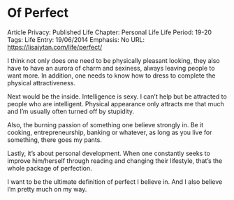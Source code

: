 # Of Perfect

Article Privacy: Published
Life Chapter: Personal Life
Life Period: 19-20
Tags: Life
Entry: 19/06/2014
Emphasis: No
URL: https://lisajytan.com/life/perfect/

I think not only does one need to be physically pleasant looking, they also have to have an aurora of charm and sexiness, always leaving people to want more. In addition, one needs to know how to dress to complete the physical attractiveness.

Next would be the inside. Intelligence is sexy. I can’t help but be attracted to people who are intelligent. Physical appearance only attracts me that much and I’m usually often turned off by stupidity.

Also, the burning passion of something one believe strongly in. Be it cooking, entrepreneurship, banking or whatever, as long as you live for something, there goes my pants.

Lastly, it’s about personal development. When one constantly seeks to improve him/herself through reading and changing their lifestyle, that’s the whole package of perfection.

I want to be the ultimate definition of perfect I believe in. And I also believe I’m pretty much on my way.